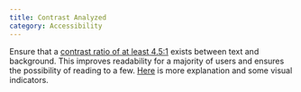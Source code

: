 ```yaml
---
title: Contrast Analyzed
category: Accessibility
---
```

Ensure that a [contrast ratio of at least 4.5:1](https://www.w3.org/TR/WCAG20-TECHS/G18.html) exists between text and background. This improves readability for a majority of users and ensures the possibility of reading to a few. [Here](http://accessible-colors.com/) is more explanation and some visual indicators.
